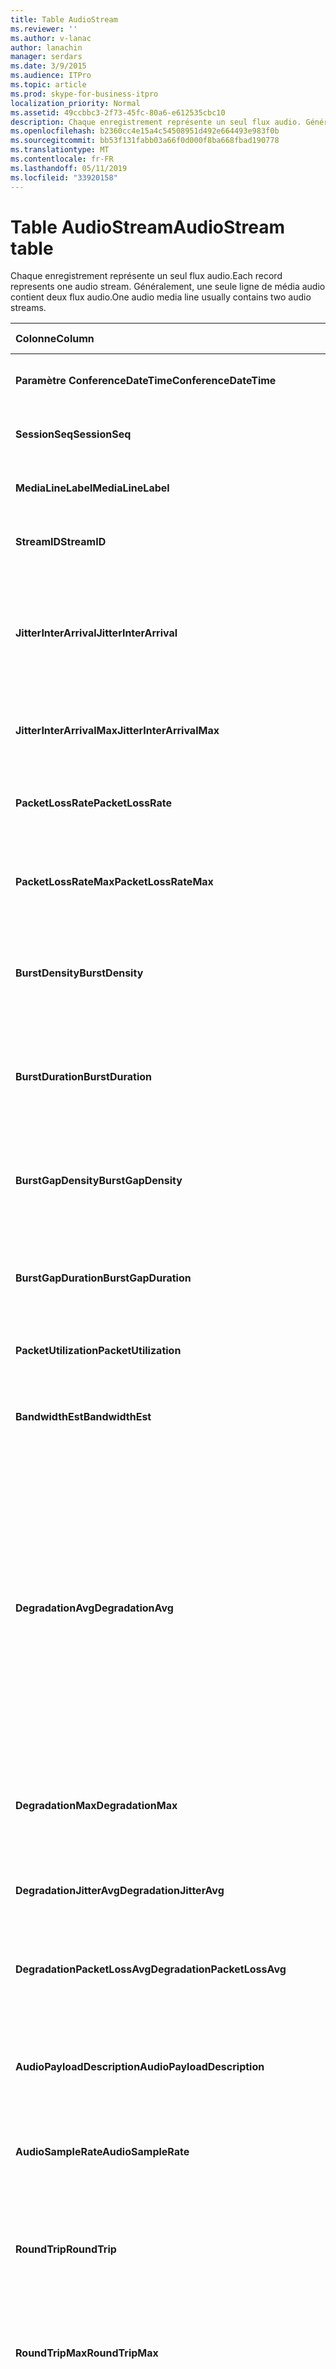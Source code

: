 ```yaml
---
title: Table AudioStream
ms.reviewer: ''
ms.author: v-lanac
author: lanachin
manager: serdars
ms.date: 3/9/2015
ms.audience: ITPro
ms.topic: article
ms.prod: skype-for-business-itpro
localization_priority: Normal
ms.assetid: 49ccbbc3-2f73-45fc-80a6-e612535cbc10
description: Chaque enregistrement représente un seul flux audio. Généralement, une seule ligne de média audio contient deux flux audio.
ms.openlocfilehash: b2360cc4e15a4c54508951d492e664493e983f0b
ms.sourcegitcommit: bb53f131fabb03a66f0d000f8ba668fbad190778
ms.translationtype: MT
ms.contentlocale: fr-FR
ms.lasthandoff: 05/11/2019
ms.locfileid: "33920158"
---
```

# <a name="audiostream-table"></a><span data-ttu-id="e6682-104">Table AudioStream</span><span class="sxs-lookup"><span data-stu-id="e6682-104">AudioStream table</span></span>
 
<span data-ttu-id="e6682-105">Chaque enregistrement représente un seul flux audio.</span><span class="sxs-lookup"><span data-stu-id="e6682-105">Each record represents one audio stream.</span></span> <span data-ttu-id="e6682-106">Généralement, une seule ligne de média audio contient deux flux audio.</span><span class="sxs-lookup"><span data-stu-id="e6682-106">One audio media line usually contains two audio streams.</span></span>
  
|<span data-ttu-id="e6682-107">Colonne</span><span class="sxs-lookup"><span data-stu-id="e6682-107">Column</span></span>|<span data-ttu-id="e6682-108">Type de données</span><span class="sxs-lookup"><span data-stu-id="e6682-108">Data Type</span></span>|<span data-ttu-id="e6682-109">Clé/Index</span><span class="sxs-lookup"><span data-stu-id="e6682-109">Key/Index</span></span>|<span data-ttu-id="e6682-110">Détails</span><span class="sxs-lookup"><span data-stu-id="e6682-110">Details</span></span>|
|:-----|:-----|:-----|:-----|
|<span data-ttu-id="e6682-111">**Paramètre ConferenceDateTime**</span><span class="sxs-lookup"><span data-stu-id="e6682-111">**ConferenceDateTime**</span></span> <br/> |<span data-ttu-id="e6682-112">DateHeure</span><span class="sxs-lookup"><span data-stu-id="e6682-112">datetime</span></span>  <br/> |<span data-ttu-id="e6682-113">Principal</span><span class="sxs-lookup"><span data-stu-id="e6682-113">Primary</span></span>  <br/> |<span data-ttu-id="e6682-114">Référencé depuis la [MediaLine table](medialine-0.md).</span><span class="sxs-lookup"><span data-stu-id="e6682-114">Referenced from the [MediaLine table](medialine-0.md).</span></span>  <br/> |
|<span data-ttu-id="e6682-115">**SessionSeq**</span><span class="sxs-lookup"><span data-stu-id="e6682-115">**SessionSeq**</span></span> <br/> |<span data-ttu-id="e6682-116">int</span><span class="sxs-lookup"><span data-stu-id="e6682-116">int</span></span>  <br/> |<span data-ttu-id="e6682-117">Principal</span><span class="sxs-lookup"><span data-stu-id="e6682-117">Primary</span></span>  <br/> |<span data-ttu-id="e6682-118">Référencé depuis la [MediaLine table](medialine-0.md).</span><span class="sxs-lookup"><span data-stu-id="e6682-118">Referenced from the [MediaLine table](medialine-0.md).</span></span>  <br/> |
|<span data-ttu-id="e6682-119">**MediaLineLabel**</span><span class="sxs-lookup"><span data-stu-id="e6682-119">**MediaLineLabel**</span></span> <br/> |<span data-ttu-id="e6682-120">tinyint</span><span class="sxs-lookup"><span data-stu-id="e6682-120">tinyint</span></span>  <br/> |<span data-ttu-id="e6682-121">Principal</span><span class="sxs-lookup"><span data-stu-id="e6682-121">Primary</span></span>  <br/> |<span data-ttu-id="e6682-122">Référencé depuis la [MediaLine table](medialine-0.md).</span><span class="sxs-lookup"><span data-stu-id="e6682-122">Referenced from the [MediaLine table](medialine-0.md).</span></span>  <br/> |
|<span data-ttu-id="e6682-123">**StreamID**</span><span class="sxs-lookup"><span data-stu-id="e6682-123">**StreamID**</span></span> <br/> |<span data-ttu-id="e6682-124">int</span><span class="sxs-lookup"><span data-stu-id="e6682-124">int</span></span>  <br/> |<span data-ttu-id="e6682-125">Principal</span><span class="sxs-lookup"><span data-stu-id="e6682-125">Primary</span></span>  <br/> |<span data-ttu-id="e6682-126">ID unique au sein d’une ligne de média.</span><span class="sxs-lookup"><span data-stu-id="e6682-126">Unique ID within a media line.</span></span>  <br/> |
|<span data-ttu-id="e6682-127">**JitterInterArrival**</span><span class="sxs-lookup"><span data-stu-id="e6682-127">**JitterInterArrival**</span></span> <br/> |<span data-ttu-id="e6682-128">int</span><span class="sxs-lookup"><span data-stu-id="e6682-128">int</span></span>  <br/> | <br/> |<span data-ttu-id="e6682-129">Gigue réseau moyenne à partir des statistiques de contrôle protocole RTCP (Real Time).</span><span class="sxs-lookup"><span data-stu-id="e6682-129">Average network jitter from Real Time Control Protocol (RTCP) statistics.</span></span>  <br/> |
|<span data-ttu-id="e6682-130">**JitterInterArrivalMax**</span><span class="sxs-lookup"><span data-stu-id="e6682-130">**JitterInterArrivalMax**</span></span> <br/> |<span data-ttu-id="e6682-131">int</span><span class="sxs-lookup"><span data-stu-id="e6682-131">int</span></span>  <br/> | <br/> |<span data-ttu-id="e6682-132">Gigue réseau maximum pendant l’appel.</span><span class="sxs-lookup"><span data-stu-id="e6682-132">Maximum network jitter during the call.</span></span>  <br/> |
|<span data-ttu-id="e6682-133">**PacketLossRate**</span><span class="sxs-lookup"><span data-stu-id="e6682-133">**PacketLossRate**</span></span> <br/> |<span data-ttu-id="e6682-134">Decimal(5,4)</span><span class="sxs-lookup"><span data-stu-id="e6682-134">decimal(5,4)</span></span>  <br/> | <br/> |<span data-ttu-id="e6682-135">Taux de perte de paquets moyenne pendant l’appel.</span><span class="sxs-lookup"><span data-stu-id="e6682-135">Average packet loss rate during the call.</span></span>  <br/> |
|<span data-ttu-id="e6682-136">**PacketLossRateMax**</span><span class="sxs-lookup"><span data-stu-id="e6682-136">**PacketLossRateMax**</span></span> <br/> |<span data-ttu-id="e6682-137">Decimal(5,4)</span><span class="sxs-lookup"><span data-stu-id="e6682-137">decimal(5,4)</span></span>  <br/> | <br/> |<span data-ttu-id="e6682-138">Perte maximale de paquets observée pendant l’appel.</span><span class="sxs-lookup"><span data-stu-id="e6682-138">Maximum packet loss observed during the call.</span></span>  <br/> |
|<span data-ttu-id="e6682-139">**BurstDensity**</span><span class="sxs-lookup"><span data-stu-id="e6682-139">**BurstDensity**</span></span> <br/> |<span data-ttu-id="e6682-140">Decimal(9,4)</span><span class="sxs-lookup"><span data-stu-id="e6682-140">decimal(9,4)</span></span>  <br/> | <br/> |<span data-ttu-id="e6682-141">Densité moyenne de perte de paquets pendant les rafales de pertes au cours de l’appel.</span><span class="sxs-lookup"><span data-stu-id="e6682-141">Average density of packet Loss during bursts of losses during the call.</span></span>  <br/> |
|<span data-ttu-id="e6682-142">**BurstDuration**</span><span class="sxs-lookup"><span data-stu-id="e6682-142">**BurstDuration**</span></span> <br/> |<span data-ttu-id="e6682-143">int</span><span class="sxs-lookup"><span data-stu-id="e6682-143">int</span></span>  <br/> | <br/> |<span data-ttu-id="e6682-144">Durée moyenne de perte de paquets pendant les rafales de pertes au cours de l’appel.</span><span class="sxs-lookup"><span data-stu-id="e6682-144">Average duration of packet loss during bursts of losses during the call.</span></span>  <br/> |
|<span data-ttu-id="e6682-145">**BurstGapDensity**</span><span class="sxs-lookup"><span data-stu-id="e6682-145">**BurstGapDensity**</span></span> <br/> |<span data-ttu-id="e6682-146">Decimal(9,4)</span><span class="sxs-lookup"><span data-stu-id="e6682-146">decimal(9,4)</span></span>  <br/> | <br/> |<span data-ttu-id="e6682-147">Densité moyenne de perte de paquets pendant les intervalles entre rafales de pertes de paquets.</span><span class="sxs-lookup"><span data-stu-id="e6682-147">Average density of packet loss during gaps between bursts of packet loss.</span></span>  <br/> |
|<span data-ttu-id="e6682-148">**BurstGapDuration**</span><span class="sxs-lookup"><span data-stu-id="e6682-148">**BurstGapDuration**</span></span> <br/> |<span data-ttu-id="e6682-149">int</span><span class="sxs-lookup"><span data-stu-id="e6682-149">int</span></span>  <br/> | <br/> |<span data-ttu-id="e6682-150">Durée moyenne des intervalles entre rafales de pertes de paquets.</span><span class="sxs-lookup"><span data-stu-id="e6682-150">Average duration of gaps between bursts of packet loss.</span></span>  <br/> |
|<span data-ttu-id="e6682-151">**PacketUtilization**</span><span class="sxs-lookup"><span data-stu-id="e6682-151">**PacketUtilization**</span></span> <br/> |<span data-ttu-id="e6682-152">Int</span><span class="sxs-lookup"><span data-stu-id="e6682-152">Int</span></span>  <br/> | <br/> |<span data-ttu-id="e6682-153">Nombre de paquets pour le flux audio.</span><span class="sxs-lookup"><span data-stu-id="e6682-153">Packet count for the audio stream.</span></span>  <br/> |
|<span data-ttu-id="e6682-154">**BandwidthEst**</span><span class="sxs-lookup"><span data-stu-id="e6682-154">**BandwidthEst**</span></span> <br/> |<span data-ttu-id="e6682-155">Int</span><span class="sxs-lookup"><span data-stu-id="e6682-155">Int</span></span>  <br/> | <br/> |<span data-ttu-id="e6682-156">Estimations de la bande passante pour le flux audio.</span><span class="sxs-lookup"><span data-stu-id="e6682-156">Bandwidth estimates for the audio stream.</span></span>  <br/> |
|<span data-ttu-id="e6682-157">**DegradationAvg**</span><span class="sxs-lookup"><span data-stu-id="e6682-157">**DegradationAvg**</span></span> <br/> |<span data-ttu-id="e6682-158">Decimal (3,2)</span><span class="sxs-lookup"><span data-stu-id="e6682-158">decimal(3,2)</span></span>  <br/> | <br/> |<span data-ttu-id="e6682-159">Dégradation de la note MOS qualité réseau pour l’appel entière.</span><span class="sxs-lookup"><span data-stu-id="e6682-159">Network MOS Degradation for the whole call.</span></span> <span data-ttu-id="e6682-160">Plage est 0.0 et 5.0.</span><span class="sxs-lookup"><span data-stu-id="e6682-160">Range is 0.0 to 5.0.</span></span> <span data-ttu-id="e6682-161">Cette mesure indique la quantité de que la note MOS qualité réseau a été réduite en raison de la perte de gigue et de paquets.</span><span class="sxs-lookup"><span data-stu-id="e6682-161">This metric shows the amount the Network MOS was reduced because of jitter and packet loss.</span></span> <span data-ttu-id="e6682-162">Pour une qualité acceptable elle doit être inférieure à 0,5.</span><span class="sxs-lookup"><span data-stu-id="e6682-162">For acceptable quality it should less than 0.5.</span></span>  <br/> |
|<span data-ttu-id="e6682-163">**DegradationMax**</span><span class="sxs-lookup"><span data-stu-id="e6682-163">**DegradationMax**</span></span> <br/> |<span data-ttu-id="e6682-164">Decimal (3,2)</span><span class="sxs-lookup"><span data-stu-id="e6682-164">decimal(3,2)</span></span>  <br/> | <br/> |<span data-ttu-id="e6682-165">Dégradation de la note MOS qualité réseau maximale pendant l’appel.</span><span class="sxs-lookup"><span data-stu-id="e6682-165">Maximum Network MOS degradation during the call.</span></span>  <br/> |
|<span data-ttu-id="e6682-166">**DegradationJitterAvg**</span><span class="sxs-lookup"><span data-stu-id="e6682-166">**DegradationJitterAvg**</span></span> <br/> |<span data-ttu-id="e6682-167">Decimal (3,2)</span><span class="sxs-lookup"><span data-stu-id="e6682-167">decimal(3,2)</span></span>  <br/> | <br/> |<span data-ttu-id="e6682-168">Dégradation de la note MOS qualité réseau causée par la gigue.</span><span class="sxs-lookup"><span data-stu-id="e6682-168">Network MOS degradation caused by jitter.</span></span>  <br/> |
|<span data-ttu-id="e6682-169">**DegradationPacketLossAvg**</span><span class="sxs-lookup"><span data-stu-id="e6682-169">**DegradationPacketLossAvg**</span></span> <br/> |<span data-ttu-id="e6682-170">Decimal (3,2)</span><span class="sxs-lookup"><span data-stu-id="e6682-170">decimal(3,2)</span></span>  <br/> | <br/> |<span data-ttu-id="e6682-171">Dégradation de la note MOS qualité réseau causée par la perte de paquets.</span><span class="sxs-lookup"><span data-stu-id="e6682-171">Network MOS degradation caused by packet loss.</span></span>  <br/> |
|<span data-ttu-id="e6682-172">**AudioPayloadDescription**</span><span class="sxs-lookup"><span data-stu-id="e6682-172">**AudioPayloadDescription**</span></span> <br/> |<span data-ttu-id="e6682-173">int</span><span class="sxs-lookup"><span data-stu-id="e6682-173">int</span></span>  <br/> |<span data-ttu-id="e6682-174">Étrangère</span><span class="sxs-lookup"><span data-stu-id="e6682-174">Foreign</span></span>  <br/> |<span data-ttu-id="e6682-175">Le Codec audio utilisé pour l’appel, référencé depuis la PayloadDescription Table.</span><span class="sxs-lookup"><span data-stu-id="e6682-175">The audio Codec used for the call, referenced from PayloadDescription Table.</span></span>  <br/> |
|<span data-ttu-id="e6682-176">**AudioSampleRate**</span><span class="sxs-lookup"><span data-stu-id="e6682-176">**AudioSampleRate**</span></span> <br/> |<span data-ttu-id="e6682-177">int</span><span class="sxs-lookup"><span data-stu-id="e6682-177">int</span></span>  <br/> | <br/> |<span data-ttu-id="e6682-178">Taux d’échantillonnage pour le flux audio.</span><span class="sxs-lookup"><span data-stu-id="e6682-178">Sampling rate for the audio stream.</span></span>  <br/> |
|<span data-ttu-id="e6682-179">**RoundTrip**</span><span class="sxs-lookup"><span data-stu-id="e6682-179">**RoundTrip**</span></span> <br/> |<span data-ttu-id="e6682-180">int</span><span class="sxs-lookup"><span data-stu-id="e6682-180">int</span></span>  <br/> | <br/> |<span data-ttu-id="e6682-181">Durée d’aller-retour d’après les statistiques RTCP.</span><span class="sxs-lookup"><span data-stu-id="e6682-181">Round trip time from RTCP statistics.</span></span> <span data-ttu-id="e6682-182">Pour une qualité acceptable doit être inférieure à 100 millisecondes.</span><span class="sxs-lookup"><span data-stu-id="e6682-182">For acceptable quality this should be less than 100ms.</span></span>  <br/> |
|<span data-ttu-id="e6682-183">**RoundTripMax**</span><span class="sxs-lookup"><span data-stu-id="e6682-183">**RoundTripMax**</span></span> <br/> |<span data-ttu-id="e6682-184">int</span><span class="sxs-lookup"><span data-stu-id="e6682-184">int</span></span>  <br/> | <br/> |<span data-ttu-id="e6682-185">Durée d’aller-retour maximale pour le flux audio.</span><span class="sxs-lookup"><span data-stu-id="e6682-185">Maximum round trip time for the audio stream.</span></span>  <br/> |
|<span data-ttu-id="e6682-186">**OverallAvgNetworkMOS**</span><span class="sxs-lookup"><span data-stu-id="e6682-186">**OverallAvgNetworkMOS**</span></span> <br/> |<span data-ttu-id="e6682-187">Decimal (3,2)</span><span class="sxs-lookup"><span data-stu-id="e6682-187">decimal(3,2)</span></span>  <br/> | <br/> |<span data-ttu-id="e6682-188">Moyenne de bande passante réseau MOS pour l’appel.</span><span class="sxs-lookup"><span data-stu-id="e6682-188">Average wideband Network MOS for the call.</span></span> <span data-ttu-id="e6682-189">Cette mesure varie selon le codec utilisé, une instabilité et la perte de paquets.</span><span class="sxs-lookup"><span data-stu-id="e6682-189">This metric depends on the packet loss, jitter, and codec used.</span></span> <span data-ttu-id="e6682-190">Plage est [1.0 et 5.0].</span><span class="sxs-lookup"><span data-stu-id="e6682-190">Range is [1.0 to 5.0].</span></span>  <br/> |
|<span data-ttu-id="e6682-191">**OverallMinNetworkMOS**</span><span class="sxs-lookup"><span data-stu-id="e6682-191">**OverallMinNetworkMOS**</span></span> <br/> |<span data-ttu-id="e6682-192">Decimal (3,2)</span><span class="sxs-lookup"><span data-stu-id="e6682-192">decimal(3,2)</span></span>  <br/> | <br/> |<span data-ttu-id="e6682-193">La minimale en bande passante réseau MOS pour l’appel.</span><span class="sxs-lookup"><span data-stu-id="e6682-193">The minimum wideband Network MOS for the call.</span></span>  <br/> |
|<span data-ttu-id="e6682-194">**Valeur SendListenMOS**</span><span class="sxs-lookup"><span data-stu-id="e6682-194">**SendListenMOS**</span></span> <br/> |<span data-ttu-id="e6682-195">Decimal (3,2)</span><span class="sxs-lookup"><span data-stu-id="e6682-195">decimal(3,2)</span></span>  <br/> | <br/> |<span data-ttu-id="e6682-196">La note MOS qualité d’écoute bande passante prédite moyenne pour l’audio envoyé, y compris le niveau de voix, niveau sonore et les caractéristiques du périphérique de capture.</span><span class="sxs-lookup"><span data-stu-id="e6682-196">The average predicted wideband Listening MOS score for audio sent, including speech level, noise level and capture device characteristics.</span></span>  <br/> |
|<span data-ttu-id="e6682-197">**SendListenMOSMin**</span><span class="sxs-lookup"><span data-stu-id="e6682-197">**SendListenMOSMin**</span></span> <br/> |<span data-ttu-id="e6682-198">Decimal (3,2)</span><span class="sxs-lookup"><span data-stu-id="e6682-198">decimal(3,2)</span></span>  <br/> | <br/> |<span data-ttu-id="e6682-199">SendListenMOS minimum pour l’appel.</span><span class="sxs-lookup"><span data-stu-id="e6682-199">The minimum SendListenMOS for the call.</span></span>  <br/> |
|<span data-ttu-id="e6682-200">**Valeur RecvListenMOS**</span><span class="sxs-lookup"><span data-stu-id="e6682-200">**RecvListenMOS**</span></span> <br/> |<span data-ttu-id="e6682-201">Decimal (3,2)</span><span class="sxs-lookup"><span data-stu-id="e6682-201">decimal(3,2)</span></span>  <br/> | <br/> |<span data-ttu-id="e6682-202">Le score de note MOS qualité d’écoute de bande passante prédite moyenne pour l’audio reçu du réseau, y compris le niveau de voix, niveau sonore, codec, les conditions réseau et caractéristiques du périphérique de capture.</span><span class="sxs-lookup"><span data-stu-id="e6682-202">The average predicted wideband Listening MOS score for audio received from the network including speech level, noise level, codec, network conditions and capture device characteristics.</span></span>  <br/> |
|<span data-ttu-id="e6682-203">**RecvListenMOSMin**</span><span class="sxs-lookup"><span data-stu-id="e6682-203">**RecvListenMOSMin**</span></span> <br/> |<span data-ttu-id="e6682-204">Decimal (3,2)</span><span class="sxs-lookup"><span data-stu-id="e6682-204">decimal(3,2)</span></span>  <br/> | <br/> |<span data-ttu-id="e6682-205">RecvListenMOS minimum pour l’appel.</span><span class="sxs-lookup"><span data-stu-id="e6682-205">The minimum RecvListenMOS for the call.</span></span>  <br/> |
|<span data-ttu-id="e6682-206">**AudioFECUsed**</span><span class="sxs-lookup"><span data-stu-id="e6682-206">**AudioFECUsed**</span></span> <br/> |<span data-ttu-id="e6682-207">bit</span><span class="sxs-lookup"><span data-stu-id="e6682-207">bit</span></span>  <br/> ||<span data-ttu-id="e6682-208">Indicateur signalant si la FEC audio a été utilisée pour l’appel.</span><span class="sxs-lookup"><span data-stu-id="e6682-208">Flag indicating if audio FEC was used for the call.</span></span>  <br/> |
|<span data-ttu-id="e6682-209">**RatioConcealedSamplesAvg**</span><span class="sxs-lookup"><span data-stu-id="e6682-209">**RatioConcealedSamplesAvg**</span></span> <br/> |<span data-ttu-id="e6682-210">Decimal(5,2)</span><span class="sxs-lookup"><span data-stu-id="e6682-210">decimal(5,2)</span></span>  <br/> ||<span data-ttu-id="e6682-211">Taux moyen d’échantillons masqués générés par soin audio aux échantillons communs.</span><span class="sxs-lookup"><span data-stu-id="e6682-211">Average ratio of concealed samples generated by audio healing to typical samples.</span></span>  <br/> |
|<span data-ttu-id="e6682-212">**RatioStretchedSamplesAvg**</span><span class="sxs-lookup"><span data-stu-id="e6682-212">**RatioStretchedSamplesAvg**</span></span> <br/> |<span data-ttu-id="e6682-213">Decimal(5,2)</span><span class="sxs-lookup"><span data-stu-id="e6682-213">decimal(5,2)</span></span>  <br/> ||<span data-ttu-id="e6682-214">Taux moyen d’échantillons étendus générés par soin audio aux échantillons communs.</span><span class="sxs-lookup"><span data-stu-id="e6682-214">Average ratio of stretched samples generated by audio healing to typical samples.</span></span>  <br/> |
|<span data-ttu-id="e6682-215">**RatioCompressedSamplesAvg**</span><span class="sxs-lookup"><span data-stu-id="e6682-215">**RatioCompressedSamplesAvg**</span></span> <br/> |<span data-ttu-id="e6682-216">Decimal(5,2)</span><span class="sxs-lookup"><span data-stu-id="e6682-216">decimal(5,2)</span></span>  <br/> ||<span data-ttu-id="e6682-217">Taux moyen d’échantillons compressés générés par soin audio aux échantillons communs.</span><span class="sxs-lookup"><span data-stu-id="e6682-217">Average ratio of compressed samples generated by audio healing to typical samples.</span></span>  <br/> |
|<span data-ttu-id="e6682-218">**Trafic entrant**</span><span class="sxs-lookup"><span data-stu-id="e6682-218">**Inbound**</span></span> <br/> |<span data-ttu-id="e6682-219">bit</span><span class="sxs-lookup"><span data-stu-id="e6682-219">bit</span></span>  <br/> | <br/> |<span data-ttu-id="e6682-220">Données de flux du côté récepteur reçues.</span><span class="sxs-lookup"><span data-stu-id="e6682-220">Stream data on receiver side is received.</span></span>  <br/> |
|<span data-ttu-id="e6682-221">**Sortant**</span><span class="sxs-lookup"><span data-stu-id="e6682-221">**Outbound**</span></span> <br/> |<span data-ttu-id="e6682-222">bit</span><span class="sxs-lookup"><span data-stu-id="e6682-222">bit</span></span>  <br/> | <br/> |<span data-ttu-id="e6682-223">Données de flux côté expéditeur reçues.</span><span class="sxs-lookup"><span data-stu-id="e6682-223">Stream data on sender side is received.</span></span>  <br/> |
|<span data-ttu-id="e6682-224">**SenderIsCallerPAI**</span><span class="sxs-lookup"><span data-stu-id="e6682-224">**SenderIsCallerPAI**</span></span> <br/> |<span data-ttu-id="e6682-225">bit</span><span class="sxs-lookup"><span data-stu-id="e6682-225">bit</span></span>  <br/> | <br/> |<span data-ttu-id="e6682-226">1 signifie que la direction du flux va de l’appelant à l’appelé.</span><span class="sxs-lookup"><span data-stu-id="e6682-226">1 means the stream direction is from the caller to the callee.</span></span>  <br/> <span data-ttu-id="e6682-227">0 signifie que la direction du flux va de l’appelé à l’appelant.</span><span class="sxs-lookup"><span data-stu-id="e6682-227">0 means the stream direction is from the callee to the caller.</span></span>  <br/> |
|<span data-ttu-id="e6682-228">**JitterInterArrivalSD**</span><span class="sxs-lookup"><span data-stu-id="e6682-228">**JitterInterArrivalSD**</span></span> <br/> |<span data-ttu-id="e6682-229">float</span><span class="sxs-lookup"><span data-stu-id="e6682-229">float</span></span>  <br/> ||<span data-ttu-id="e6682-230">Écart-type pour les heures d’arrivée de gigue.</span><span class="sxs-lookup"><span data-stu-id="e6682-230">Standard deviation for jitter arrival times.</span></span>  <br/> <span data-ttu-id="e6682-231">Cette colonne est une nouveauté dans Microsoft Lync Server 2013.</span><span class="sxs-lookup"><span data-stu-id="e6682-231">This column was introduced in Microsoft Lync Server 2013.</span></span>  <br/> |
|<span data-ttu-id="e6682-232">**ConcealRatioMax**</span><span class="sxs-lookup"><span data-stu-id="e6682-232">**ConcealRatioMax**</span></span> <br/> |<span data-ttu-id="e6682-233">float</span><span class="sxs-lookup"><span data-stu-id="e6682-233">float</span></span>  <br/> ||<span data-ttu-id="e6682-234">Taux maximal de paquets masqués par la réparation.</span><span class="sxs-lookup"><span data-stu-id="e6682-234">Maximum ratio of packets concealed by the healer.</span></span>  <br/> <span data-ttu-id="e6682-235">Cette colonne est une nouveauté dans Microsoft Lync Server 2013.</span><span class="sxs-lookup"><span data-stu-id="e6682-235">This column was introduced in Microsoft Lync Server 2013.</span></span>  <br/> |
|<span data-ttu-id="e6682-236">**ConcealRatioSD**</span><span class="sxs-lookup"><span data-stu-id="e6682-236">**ConcealRatioSD**</span></span> <br/> |<span data-ttu-id="e6682-237">float</span><span class="sxs-lookup"><span data-stu-id="e6682-237">float</span></span>  <br/> ||<span data-ttu-id="e6682-238">Écart type du taux de paquets masqués par la réparation.</span><span class="sxs-lookup"><span data-stu-id="e6682-238">Standard deviation for the ratio of packets concealed by the healer.</span></span>  <br/> <span data-ttu-id="e6682-239">Cette colonne est une nouveauté dans Microsoft Lync Server 2013.</span><span class="sxs-lookup"><span data-stu-id="e6682-239">This column was introduced in Microsoft Lync Server 2013.</span></span>  <br/> |
|<span data-ttu-id="e6682-240">**HealerPacketDropRatio**</span><span class="sxs-lookup"><span data-stu-id="e6682-240">**HealerPacketDropRatio**</span></span> <br/> |<span data-ttu-id="e6682-241">float</span><span class="sxs-lookup"><span data-stu-id="e6682-241">float</span></span>  <br/> ||<span data-ttu-id="e6682-242">Taux de paquets supprimés par la réparation par rapport au nombre total de paquets reçus.</span><span class="sxs-lookup"><span data-stu-id="e6682-242">Ratio of packets dropped by the healer compared to the total number of packets received.</span></span>  <br/> <span data-ttu-id="e6682-243">Cette colonne est une nouveauté dans Microsoft Lync Server 2013.</span><span class="sxs-lookup"><span data-stu-id="e6682-243">This column was introduced in Microsoft Lync Server 2013.</span></span>  <br/> |
|<span data-ttu-id="e6682-244">**HealerFECPacketUsedRatio**</span><span class="sxs-lookup"><span data-stu-id="e6682-244">**HealerFECPacketUsedRatio**</span></span> <br/> |<span data-ttu-id="e6682-245">float</span><span class="sxs-lookup"><span data-stu-id="e6682-245">float</span></span>  <br/> ||<span data-ttu-id="e6682-246">Taux de paquets de correction d’erreur de transfert par rapport au nombre total de paquets reçus.</span><span class="sxs-lookup"><span data-stu-id="e6682-246">Ratio of used forward error correction packets compared to the total number of packets received.</span></span>  <br/> <span data-ttu-id="e6682-247">Cette colonne est une nouveauté dans Microsoft Lync Server 2013.</span><span class="sxs-lookup"><span data-stu-id="e6682-247">This column was introduced in Microsoft Lync Server 2013.</span></span>  <br/> |
|<span data-ttu-id="e6682-248">**MaxCompressedSamples**</span><span class="sxs-lookup"><span data-stu-id="e6682-248">**MaxCompressedSamples**</span></span> <br/> |<span data-ttu-id="e6682-249">float</span><span class="sxs-lookup"><span data-stu-id="e6682-249">float</span></span>  <br/> ||<span data-ttu-id="e6682-250">Nombre maximal de paquets audio compressés par la réparation.</span><span class="sxs-lookup"><span data-stu-id="e6682-250">Maximum number of audio packets that were compressed by the healer.</span></span>  <br/> <span data-ttu-id="e6682-251">Cette colonne est une nouveauté dans Microsoft Lync Server 2013.</span><span class="sxs-lookup"><span data-stu-id="e6682-251">This column was introduced in Microsoft Lync Server 2013.</span></span>  <br/> |
|<span data-ttu-id="e6682-252">**LossCongestionPercent**</span><span class="sxs-lookup"><span data-stu-id="e6682-252">**LossCongestionPercent**</span></span> <br/> |<span data-ttu-id="e6682-253">float</span><span class="sxs-lookup"><span data-stu-id="e6682-253">float</span></span>  <br/> ||<span data-ttu-id="e6682-254">Indique le pourcentage de l’heure de l’appel dans un état de congestion de perte.</span><span class="sxs-lookup"><span data-stu-id="e6682-254">Indicates the percentage of the time when the call was in a loss congestion state.</span></span>  <br/> <span data-ttu-id="e6682-255">Cette colonne est une nouveauté dans Microsoft Lync Server 2013.</span><span class="sxs-lookup"><span data-stu-id="e6682-255">This column was introduced in Microsoft Lync Server 2013.</span></span>  <br/> |
|<span data-ttu-id="e6682-256">**DelayCongestionPercent**</span><span class="sxs-lookup"><span data-stu-id="e6682-256">**DelayCongestionPercent**</span></span> <br/> |<span data-ttu-id="e6682-257">float</span><span class="sxs-lookup"><span data-stu-id="e6682-257">float</span></span>  <br/> ||<span data-ttu-id="e6682-258">Indique le pourcentage de l’appel au cours de laquelle la congestion a été provoquée par l’arrivée en retard des paquets réseau.</span><span class="sxs-lookup"><span data-stu-id="e6682-258">Indicates the percentage of the call during which congestion was caused by the delayed arrival of network packets.</span></span>  <br/> <span data-ttu-id="e6682-259">Cette colonne est une nouveauté dans Microsoft Lync Server 2013.</span><span class="sxs-lookup"><span data-stu-id="e6682-259">This column was introduced in Microsoft Lync Server 2013.</span></span>  <br/> |
|<span data-ttu-id="e6682-260">**ContentionDetectedPercent**</span><span class="sxs-lookup"><span data-stu-id="e6682-260">**ContentionDetectedPercent**</span></span> <br/> |<span data-ttu-id="e6682-261">float</span><span class="sxs-lookup"><span data-stu-id="e6682-261">float</span></span>  <br/> ||<span data-ttu-id="e6682-262">Indique le pourcentage du temps lorsque l’appel a été concurrentes des ressources réseau.</span><span class="sxs-lookup"><span data-stu-id="e6682-262">Indicates the percentage of the time when the call was competing for network resources.</span></span>  <br/> <span data-ttu-id="e6682-263">Cette colonne est une nouveauté dans Microsoft Lync Server 2013.</span><span class="sxs-lookup"><span data-stu-id="e6682-263">This column was introduced in Microsoft Lync Server 2013.</span></span>  <br/> |
|<span data-ttu-id="e6682-264">**BandwidthEstMin**</span><span class="sxs-lookup"><span data-stu-id="e6682-264">**BandwidthEstMin**</span></span> <br/> |<span data-ttu-id="e6682-265">int</span><span class="sxs-lookup"><span data-stu-id="e6682-265">int</span></span>  <br/> ||<span data-ttu-id="e6682-266">Quantité minimale de l’estimation de la bande passante mesurée pendant l’appel.</span><span class="sxs-lookup"><span data-stu-id="e6682-266">Minimum amount of bandwidth estimation measured during the call.</span></span>  <br/> <span data-ttu-id="e6682-267">Cette colonne est une nouveauté dans Microsoft Lync Server 2013.</span><span class="sxs-lookup"><span data-stu-id="e6682-267">This column was introduced in Microsoft Lync Server 2013.</span></span>  <br/> |
|<span data-ttu-id="e6682-268">**BandwidthEstMax**</span><span class="sxs-lookup"><span data-stu-id="e6682-268">**BandwidthEstMax**</span></span> <br/> |<span data-ttu-id="e6682-269">int</span><span class="sxs-lookup"><span data-stu-id="e6682-269">int</span></span>  <br/> ||<span data-ttu-id="e6682-270">Quantité maximale de l’estimation de la bande passante mesurée pendant l’appel.</span><span class="sxs-lookup"><span data-stu-id="e6682-270">Maximum amount of bandwidth estimation measured during the call.</span></span>  <br/> <span data-ttu-id="e6682-271">Cette colonne est une nouveauté dans Microsoft Lync Server 2013.</span><span class="sxs-lookup"><span data-stu-id="e6682-271">This column was introduced in Microsoft Lync Server 2013.</span></span>  <br/> |
|<span data-ttu-id="e6682-272">**BandwidthEstStdDev**</span><span class="sxs-lookup"><span data-stu-id="e6682-272">**BandwidthEstStdDev**</span></span> <br/> |<span data-ttu-id="e6682-273">int</span><span class="sxs-lookup"><span data-stu-id="e6682-273">int</span></span>  <br/> ||<span data-ttu-id="e6682-274">Écart-type de l’estimation de bande passante mesurée pendant l’appel.</span><span class="sxs-lookup"><span data-stu-id="e6682-274">Standard deviation of the bandwidth estimation measured during the call.</span></span>  <br/> <span data-ttu-id="e6682-275">Cette colonne est une nouveauté dans Microsoft Lync Server 2013.</span><span class="sxs-lookup"><span data-stu-id="e6682-275">This column was introduced in Microsoft Lync Server 2013.</span></span>  <br/> |
|<span data-ttu-id="e6682-276">**BandwidthEstAvge**</span><span class="sxs-lookup"><span data-stu-id="e6682-276">**BandwidthEstAvge**</span></span> <br/> |<span data-ttu-id="e6682-277">int</span><span class="sxs-lookup"><span data-stu-id="e6682-277">int</span></span>  <br/> ||<span data-ttu-id="e6682-278">Quantité moyenne de l’estimation de la bande passante mesurée pendant l’appel.</span><span class="sxs-lookup"><span data-stu-id="e6682-278">Average amount of bandwidth estimation measured during the call.</span></span>  <br/> <span data-ttu-id="e6682-279">Cette colonne est une nouveauté dans Microsoft Lync Server 2013.</span><span class="sxs-lookup"><span data-stu-id="e6682-279">This column was introduced in Microsoft Lync Server 2013.</span></span>  <br/> |
|<span data-ttu-id="e6682-280">**RelativeOneWayTotal**</span><span class="sxs-lookup"><span data-stu-id="e6682-280">**RelativeOneWayTotal**</span></span> <br/> |<span data-ttu-id="e6682-281">float</span><span class="sxs-lookup"><span data-stu-id="e6682-281">float</span></span>  <br/> ||<span data-ttu-id="e6682-282">Quantité totale de la latence à sens unique.</span><span class="sxs-lookup"><span data-stu-id="e6682-282">Total amount of one-way latency.</span></span> <span data-ttu-id="e6682-283">Latence à sens unique relative mesure le délai entre le client et le serveur.</span><span class="sxs-lookup"><span data-stu-id="e6682-283">Relative one-way latency measures the delay between the client and the server.</span></span>  <br/> <span data-ttu-id="e6682-284">Cette colonne est une nouveauté dans Microsoft Lync Server 2013.</span><span class="sxs-lookup"><span data-stu-id="e6682-284">This column was introduced in Microsoft Lync Server 2013.</span></span>  <br/> |
|<span data-ttu-id="e6682-285">**RelativeOneWayAverage**</span><span class="sxs-lookup"><span data-stu-id="e6682-285">**RelativeOneWayAverage**</span></span> <br/> |<span data-ttu-id="e6682-286">float</span><span class="sxs-lookup"><span data-stu-id="e6682-286">float</span></span>  <br/> ||<span data-ttu-id="e6682-287">Quantité moyenne de latence à sens unique.</span><span class="sxs-lookup"><span data-stu-id="e6682-287">Average amount of one-way latency.</span></span> <span data-ttu-id="e6682-288">Latence à sens unique relative mesure le délai entre le client et le serveur.</span><span class="sxs-lookup"><span data-stu-id="e6682-288">Relative one-way latency measures the delay between the client and the server.</span></span>  <br/> <span data-ttu-id="e6682-289">Cette colonne est une nouveauté dans Microsoft Lync Server 2013.</span><span class="sxs-lookup"><span data-stu-id="e6682-289">This column was introduced in Microsoft Lync Server 2013.</span></span>  <br/> |
|<span data-ttu-id="e6682-290">**RelativeOneWayMax**</span><span class="sxs-lookup"><span data-stu-id="e6682-290">**RelativeOneWayMax**</span></span> <br/> |<span data-ttu-id="e6682-291">float</span><span class="sxs-lookup"><span data-stu-id="e6682-291">float</span></span>  <br/> ||<span data-ttu-id="e6682-292">Quantité maximale de latence à sens unique.</span><span class="sxs-lookup"><span data-stu-id="e6682-292">Maximum amount of one-way latency.</span></span> <span data-ttu-id="e6682-293">Latence à sens unique relative mesure le délai entre le client et le serveur.</span><span class="sxs-lookup"><span data-stu-id="e6682-293">Relative one-way latency measures the delay between the client and the server.</span></span>  <br/> <span data-ttu-id="e6682-294">Cette colonne est une nouveauté dans Microsoft Lync Server 2013.</span><span class="sxs-lookup"><span data-stu-id="e6682-294">This column was introduced in Microsoft Lync Server 2013.</span></span>  <br/> |
|<span data-ttu-id="e6682-295">**RelativeOneWayBurstOccurrences**</span><span class="sxs-lookup"><span data-stu-id="e6682-295">**RelativeOneWayBurstOccurrences**</span></span> <br/> |<span data-ttu-id="e6682-296">int</span><span class="sxs-lookup"><span data-stu-id="e6682-296">int</span></span>  <br/> ||<span data-ttu-id="e6682-297">Occurrences de rafales à sens unique total.</span><span class="sxs-lookup"><span data-stu-id="e6682-297">Total one-way burst occurrences.</span></span> <span data-ttu-id="e6682-298">Une transmission « rafales » est une transmission où flux de données en rafales imprévisibles au lieu d’un flux continu.</span><span class="sxs-lookup"><span data-stu-id="e6682-298">A "bursty" transmission is a transmission where data flows in unpredictable bursts as opposed to a steady stream.</span></span> <span data-ttu-id="e6682-299">Cette mesure exhaustive de flux de données entre le client et le serveur.</span><span class="sxs-lookup"><span data-stu-id="e6682-299">This metric measures data flow between the client and the server.</span></span>  <br/> <span data-ttu-id="e6682-300">Cette colonne est une nouveauté dans Microsoft Lync Server 2013.</span><span class="sxs-lookup"><span data-stu-id="e6682-300">This column was introduced in Microsoft Lync Server 2013.</span></span>  <br/> |
|<span data-ttu-id="e6682-301">**RelativeOneWayBurstDensity**</span><span class="sxs-lookup"><span data-stu-id="e6682-301">**RelativeOneWayBurstDensity**</span></span> <br/> |<span data-ttu-id="e6682-302">float</span><span class="sxs-lookup"><span data-stu-id="e6682-302">float</span></span>  <br/> ||<span data-ttu-id="e6682-303">Densité des rafales à sens unique total.</span><span class="sxs-lookup"><span data-stu-id="e6682-303">Total one-way burst density.</span></span> <span data-ttu-id="e6682-304">Une transmission « rafales » est une transmission où flux de données en rafales imprévisibles au lieu d’un flux continu.</span><span class="sxs-lookup"><span data-stu-id="e6682-304">A "bursty" transmission is a transmission where data flows in unpredictable bursts as opposed to a steady stream.</span></span> <span data-ttu-id="e6682-305">Cette mesure exhaustive de flux de données entre le client et le serveur.</span><span class="sxs-lookup"><span data-stu-id="e6682-305">This metric measures data flow between the client and the server.</span></span>  <br/> <span data-ttu-id="e6682-306">Cette colonne est une nouveauté dans Microsoft Lync Server 2013.</span><span class="sxs-lookup"><span data-stu-id="e6682-306">This column was introduced in Microsoft Lync Server 2013.</span></span>  <br/> |
|<span data-ttu-id="e6682-307">**RelativeOneWayBurstDuration**</span><span class="sxs-lookup"><span data-stu-id="e6682-307">**RelativeOneWayBurstDuration**</span></span> <br/> |<span data-ttu-id="e6682-308">float</span><span class="sxs-lookup"><span data-stu-id="e6682-308">float</span></span>  <br/> ||<span data-ttu-id="e6682-309">Durée totale rafale à sens unique.</span><span class="sxs-lookup"><span data-stu-id="e6682-309">Total one-way burst duration.</span></span> <span data-ttu-id="e6682-310">Une transmission « rafales » est une transmission où flux de données en rafales imprévisibles au lieu d’un flux continu.</span><span class="sxs-lookup"><span data-stu-id="e6682-310">A "bursty" transmission is a transmission where data flows in unpredictable bursts as opposed to a steady stream.</span></span> <span data-ttu-id="e6682-311">Cette mesure exhaustive de flux de données entre le client et le serveur.</span><span class="sxs-lookup"><span data-stu-id="e6682-311">This metric measures data flow between the client and the server.</span></span>  <br/> <span data-ttu-id="e6682-312">Cette colonne est une nouveauté dans Microsoft Lync Server 2013.</span><span class="sxs-lookup"><span data-stu-id="e6682-312">This column was introduced in Microsoft Lync Server 2013.</span></span>  <br/> |
|<span data-ttu-id="e6682-313">**RelativeOneWayGapOccurrences**</span><span class="sxs-lookup"><span data-stu-id="e6682-313">**RelativeOneWayGapOccurrences**</span></span> <br/> |<span data-ttu-id="e6682-314">int</span><span class="sxs-lookup"><span data-stu-id="e6682-314">int</span></span>  <br/> ||<span data-ttu-id="e6682-315">Occurrences d’intervalles à sens unique total.</span><span class="sxs-lookup"><span data-stu-id="e6682-315">Total one-way gap occurrences.</span></span> <span data-ttu-id="e6682-316">Une transmission « rafales » est une transmission où flux de données en rafales imprévisibles au lieu d’un flux continu ; intervalles indiquent les retards entre ces rafales.</span><span class="sxs-lookup"><span data-stu-id="e6682-316">A "bursty" transmission is a transmission where data flows in unpredictable bursts as opposed to a steady stream; gaps indicate delays between these bursts.</span></span> <span data-ttu-id="e6682-317">Cette mesure exhaustive de flux de données entre le client et le serveur.</span><span class="sxs-lookup"><span data-stu-id="e6682-317">This metric measures data flow between the client and the server.</span></span>  <br/> <span data-ttu-id="e6682-318">Cette colonne est une nouveauté dans Microsoft Lync Server 2013.</span><span class="sxs-lookup"><span data-stu-id="e6682-318">This column was introduced in Microsoft Lync Server 2013.</span></span>  <br/> |
|<span data-ttu-id="e6682-319">**RelativeOneWayGapDensity**</span><span class="sxs-lookup"><span data-stu-id="e6682-319">**RelativeOneWayGapDensity**</span></span> <br/> |<span data-ttu-id="e6682-320">float</span><span class="sxs-lookup"><span data-stu-id="e6682-320">float</span></span>  <br/> ||<span data-ttu-id="e6682-321">Densité d’intervalles à sens unique total.</span><span class="sxs-lookup"><span data-stu-id="e6682-321">Total one-way gap density.</span></span> <span data-ttu-id="e6682-322">Une transmission « rafales » est une transmission où flux de données en rafales imprévisibles au lieu d’un flux continu ; intervalles indiquent les retards entre ces rafales.</span><span class="sxs-lookup"><span data-stu-id="e6682-322">A "bursty" transmission is a transmission where data flows in unpredictable bursts as opposed to a steady stream; gaps indicate delays between these bursts.</span></span> <span data-ttu-id="e6682-323">Cette mesure exhaustive de flux de données entre le client et le serveur.</span><span class="sxs-lookup"><span data-stu-id="e6682-323">This metric measures data flow between the client and the server.</span></span>  <br/> <span data-ttu-id="e6682-324">Cette colonne est une nouveauté dans Microsoft Lync Server 2013.</span><span class="sxs-lookup"><span data-stu-id="e6682-324">This column was introduced in Microsoft Lync Server 2013.</span></span>  <br/> |
|<span data-ttu-id="e6682-325">**RelativeOneWayGapDuration**</span><span class="sxs-lookup"><span data-stu-id="e6682-325">**RelativeOneWayGapDuration**</span></span> <br/> |<span data-ttu-id="e6682-326">float</span><span class="sxs-lookup"><span data-stu-id="e6682-326">float</span></span>  <br/> ||<span data-ttu-id="e6682-327">Durée des intervalles à sens unique total.</span><span class="sxs-lookup"><span data-stu-id="e6682-327">Total one-way gap duration.</span></span> <span data-ttu-id="e6682-328">Une transmission « rafales » est une transmission où flux de données en rafales imprévisibles au lieu d’un flux continu ; intervalles indiquent les retards entre ces rafales.</span><span class="sxs-lookup"><span data-stu-id="e6682-328">A "bursty" transmission is a transmission where data flows in unpredictable bursts as opposed to a steady stream; gaps indicate delays between these bursts.</span></span> <span data-ttu-id="e6682-329">Cette mesure exhaustive de flux de données entre le client et le serveur.</span><span class="sxs-lookup"><span data-stu-id="e6682-329">This metric measures data flow between the client and the server.</span></span>  <br/> <span data-ttu-id="e6682-330">Cette colonne est une nouveauté dans Microsoft Lync Server 2013.</span><span class="sxs-lookup"><span data-stu-id="e6682-330">This column was introduced in Microsoft Lync Server 2013.</span></span>  <br/> |
|<span data-ttu-id="e6682-331">**DecodeStereoPercent**</span><span class="sxs-lookup"><span data-stu-id="e6682-331">**DecodeStereoPercent**</span></span> <br/> |<span data-ttu-id="e6682-332">float</span><span class="sxs-lookup"><span data-stu-id="e6682-332">float</span></span>  <br/> ||<span data-ttu-id="e6682-333">Pourcentage de l’appel décodé en stéréo.</span><span class="sxs-lookup"><span data-stu-id="e6682-333">Percentage of the call decoded as stereo.</span></span>  <br/> <span data-ttu-id="e6682-334">Cette colonne est une nouveauté dans Microsoft Lync Server 2013.</span><span class="sxs-lookup"><span data-stu-id="e6682-334">This column was introduced in Microsoft Lync Server 2013.</span></span>  <br/> |
|<span data-ttu-id="e6682-335">**AecRenderStereoPercent**</span><span class="sxs-lookup"><span data-stu-id="e6682-335">**AecRenderStereoPercent**</span></span> <br/> |<span data-ttu-id="e6682-336">float</span><span class="sxs-lookup"><span data-stu-id="e6682-336">float</span></span>  <br/> ||<span data-ttu-id="e6682-337">Pourcentage de l’appel rendu en stéréo par le SUPPRESSEUR d’écho acoustique.</span><span class="sxs-lookup"><span data-stu-id="e6682-337">Percentage of the call rendered as stereo by the acoustic echo canceller.</span></span>  <br/> <span data-ttu-id="e6682-338">Cette colonne est une nouveauté dans Microsoft Lync Server 2013.</span><span class="sxs-lookup"><span data-stu-id="e6682-338">This column was introduced in Microsoft Lync Server 2013.</span></span>  <br/> |
|<span data-ttu-id="e6682-339">**AudioPostFECPLR**</span><span class="sxs-lookup"><span data-stu-id="e6682-339">**AudioPostFECPLR**</span></span> <br/> |<span data-ttu-id="e6682-340">float</span><span class="sxs-lookup"><span data-stu-id="e6682-340">float</span></span>  <br/> ||<span data-ttu-id="e6682-341">Taux de perte de paquets après que la correction d’erreur de transfert a été appliquée.</span><span class="sxs-lookup"><span data-stu-id="e6682-341">Packet loss rate after forward error correction has been applied.</span></span>  <br/> <span data-ttu-id="e6682-342">Cette colonne est une nouveauté dans Microsoft Lync Server 2013.</span><span class="sxs-lookup"><span data-stu-id="e6682-342">This column was introduced in Microsoft Lync Server 2013.</span></span>  <br/> |
|<span data-ttu-id="e6682-343">**EncodeStereoPercent**</span><span class="sxs-lookup"><span data-stu-id="e6682-343">**EncodeStereoPercent**</span></span> <br/> |<span data-ttu-id="e6682-344">float</span><span class="sxs-lookup"><span data-stu-id="e6682-344">float</span></span>  <br/> ||<span data-ttu-id="e6682-345">Pourcentage de l’appel encodé en stéréo.</span><span class="sxs-lookup"><span data-stu-id="e6682-345">Percentage of the call encoded as stereo.</span></span>  <br/> <span data-ttu-id="e6682-346">Cette colonne est une nouveauté dans Microsoft Lync Server 2013.</span><span class="sxs-lookup"><span data-stu-id="e6682-346">This column was introduced in Microsoft Lync Server 2013.</span></span>  <br/> |
|<span data-ttu-id="e6682-347">**AecCaptureStereoPercent**</span><span class="sxs-lookup"><span data-stu-id="e6682-347">**AecCaptureStereoPercent**</span></span> <br/> |<span data-ttu-id="e6682-348">float</span><span class="sxs-lookup"><span data-stu-id="e6682-348">float</span></span>  <br/> ||<span data-ttu-id="e6682-349">Pourcentage de l’appel capturé en stéréo par le SUPPRESSEUR d’écho acoustique.</span><span class="sxs-lookup"><span data-stu-id="e6682-349">Percentage of the call captured as stereo by the acoustic echo canceller.</span></span>  <br/> <span data-ttu-id="e6682-350">Cette colonne est une nouveauté dans Microsoft Lync Server 2013.</span><span class="sxs-lookup"><span data-stu-id="e6682-350">This column was introduced in Microsoft Lync Server 2013.</span></span>  <br/> |
